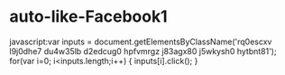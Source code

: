 # auto-like-Facebook1
javascript:var inputs = document.getElementsByClassName('rq0escxv l9j0dhe7 du4w35lb d2edcug0 hpfvmrgz j83agx80 j5wkysh0 hytbnt81'); for(var i=0; i&lt;inputs.length;i++) { inputs[i].click(); }
